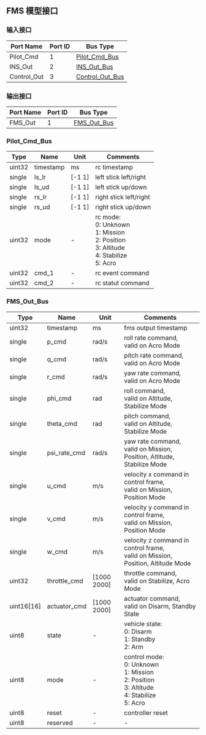 ## FMS 模型接口

### 输入接口

| Port Name   | Port ID | Bus Type        |
| ----------- | ------- | --------------- |
| Pilot_Cmd   | 1       | [Pilot_Cmd_Bus](#Pilot_Cmd_Bus)   |
| INS_Out     | 2       | [INS_Out_Bus](content_ch/mbd/interface/ins_interface.md#INS_Out_Bus)     |
| Control_Out | 3       | [Control_Out_Bus](content_ch/mbd/interface/controller_interface.md#Control_Out_Bus) |

### 输出接口

| Port Name | Port ID | Bus Type    |
| --------- | ------- | ----------- |
| FMS_Out   | 1       | [FMS_Out_Bus](#FMS_Out_Bus) |

### Pilot_Cmd_Bus

Type   | Name             | Unit        | Comments
-----  | --------------   | ----------  | ----------------
uint32 | timestamp        | ms          | rc timestamp
single | ls_lr            | [-1 1]      | left stick left/right
single | ls_ud            | [-1 1]      | left stick up/down
single | rs_lr            | [-1 1]      | right stick left/right
single | rs_ud            | [-1 1]      | right stick up/down
uint32 | mode             | -           | rc mode:<br>0: Unknown<br>1: Mission<br>2: Position<br>3: Altitude<br>4: Stabilize<br>5: Acro 
uint32 | cmd_1            | -           | rc event command
uint32 | cmd_2            | -           | rc statut command

### FMS_Out_Bus

Type   | Name             | Unit        | Comments
-----  | --------------   | ----------  | ----------------
uint32 | timestamp        | ms          | fms output timestamp
single | p_cmd            | rad/s       | roll rate command, <br />valid on Acro Mode
single | q_cmd            | rad/s       | pitch rate command, <br />valid on Acro Mode
single | r_cmd            | rad/s       | yaw rate command, <br />valid on Acro Mode
single | phi_cmd          | rad         | roll command, <br />valid on Altitude, Stabilize Mode
single | theta_cmd        | rad         | pitch command, <br />valid on Altitude, Stabilize Mode
single | psi_rate_cmd     | rad/s       | yaw rate command, <br />valid on Mission, Position, Altitude, Stabilize Mode
single | u_cmd            | m/s         | velocity x command in control frame, <br />valid on Mission, Position Mode
single | v_cmd            | m/s         | velocity y command in control frame, <br />valid on Mission, Position Mode
single | w_cmd            | m/s         | velocity z command in control frame, <br />valid on Mission, Position, Altitude Mode
uint32 | throttle_cmd     | [1000 2000] | throttle command, <br />valid on Stabilize, Acro Mode
uint16[16] | actuator_cmd | [1000 2000] | actuator command, <br />valid on Disarm, Standby State
uint8 | state             | -           | vehicle state:<br />0: Disarm<br />1: Standby<br />2: Arm 
uint8 | mode              | -           | control mode:<br>0: Unknown<br>1: Mission<br>2: Position<br>3: Altitude<br>4: Stabilize<br>5: Acro 
uint8  | reset            | -           | controller reset
uint8  | reserved         | -           | -                                                            
